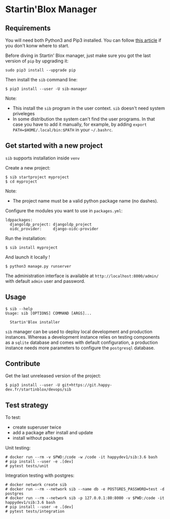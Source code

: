 # Startin'Blox Manager

## Requirements

You will need both Python3 and Pip3 installed. You can follow [this article](https://realpython.com/installing-python/) if you don't konw where to start.

Before diving in Startin' Blox manager, just make sure you got the last version of `pip` by upgrading it:
```
sudo pip3 install --upgrade pip
```

Then install the `sib` command line:
```
$ pip3 install --user -U sib-manager
```

Note:

 * This install the `sib` program in the user context. `sib` doesn't need system priveleges
 * In some distribution the system can't find the user programs. In that case you have to add it manually, for example, by adding `export PATH=$HOME/.local/bin:$PATH` in your `~/.bashrc`.

## Get started with a new project

`sib` supports installation inside `venv`

Create a new project:
```
$ sib startproject myproject
$ cd myproject
```

Note:

 * The project name must be a valid python package name (no dashes).

Configure the modules you want to use in `packages.yml`:
```
ldppackages:
  djangoldp_project: djangoldp_project
  oidc_provider:     django-oidc-provider
```

Run the installation:
```
$ sib install myproject
```

And launch it locally !
```
$ python3 manage.py runserver
```

The administration interface is available at `http://localhost:8000/admin/` with default `admin` user and password.

## Usage

```
$ sib --help
Usage: sib [OPTIONS] COMMAND [ARGS]...

  Startin'Blox installer
```

`sib` manager can be used to deploy local development and production instances. Whereas a development instance relies on testing components as a `sqlite` database and comes with default configuration, a production instance needs more parameters to configure the `postgresql` database.

## Contribute

Get the last unreleased version of the project:
```
$ pip3 install --user -U git+https://git.happy-dev.fr/startinblox/devops/sib
```

## Test strategy

To test:

 * create superuser twice
 * add a package after install and update
 * install without packages

Unit testing:
```
# docker run --rm -v $PWD:/code -w /code -it happydev1/sib:3.6 bash
# pip install --user -e .[dev]
# pytest tests/unit
```

Integration testing with postgres:
```
# docker network create sib
# docker run --rm --network sib --name db -e POSTGRES_PASSWORD=test -d postgres
# docker run --rm --network sib -p 127.0.0.1:80:8000 -v $PWD:/code -it happydev1/sib:3.6 bash
# pip install --user -e .[dev]
# pytest tests/integration
```

